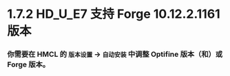 # 1.7.2 HD_U_E7 支持 Forge 10.12.2.1161 版本

### 你需要在 HMCL 的 `版本设置` -> `自动安装` 中调整 Optifine 版本（和）或 Forge 版本。
